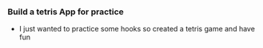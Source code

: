 ### Build a tetris App for practice

- I just wanted to practice some hooks so created a tetris game and have fun

